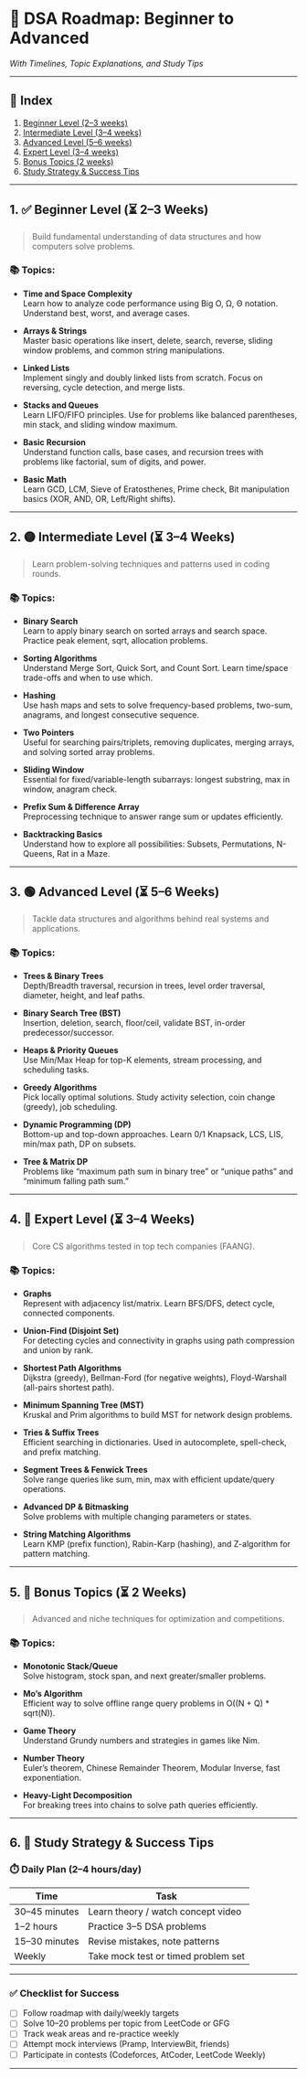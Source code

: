 # 🧠 DSA Roadmap: Beginner to Advanced  
*With Timelines, Topic Explanations, and Study Tips*

---

## 📑 Index

1. [Beginner Level (2–3 weeks)](#1-beginner-level-2-3-weeks)
2. [Intermediate Level (3–4 weeks)](#2-intermediate-level-3-4-weeks)
3. [Advanced Level (5–6 weeks)](#3-advanced-level-5-6-weeks)
4. [Expert Level (3–4 weeks)](#4-expert-level-3-4-weeks)
5. [Bonus Topics (2 weeks)](#5-bonus-topics-2-weeks)
6. [Study Strategy & Success Tips](#6-study-strategy--success-tips)

---

## 1. ✅ Beginner Level (⏳ 2–3 Weeks)

> Build fundamental understanding of data structures and how computers solve problems.

### 📚 Topics:

- **Time and Space Complexity**  
  Learn how to analyze code performance using Big O, Ω, Θ notation. Understand best, worst, and average cases.

- **Arrays & Strings**  
  Master basic operations like insert, delete, search, reverse, sliding window problems, and common string manipulations.

- **Linked Lists**  
  Implement singly and doubly linked lists from scratch. Focus on reversing, cycle detection, and merge lists.

- **Stacks and Queues**  
  Learn LIFO/FIFO principles. Use for problems like balanced parentheses, min stack, and sliding window maximum.

- **Basic Recursion**  
  Understand function calls, base cases, and recursion trees with problems like factorial, sum of digits, and power.

- **Basic Math**  
  Learn GCD, LCM, Sieve of Eratosthenes, Prime check, Bit manipulation basics (XOR, AND, OR, Left/Right shifts).

---

## 2. 🟡 Intermediate Level (⏳ 3–4 Weeks)

> Learn problem-solving techniques and patterns used in coding rounds.

### 📚 Topics:

- **Binary Search**  
  Learn to apply binary search on sorted arrays and search space. Practice peak element, sqrt, allocation problems.

- **Sorting Algorithms**  
  Understand Merge Sort, Quick Sort, and Count Sort. Learn time/space trade-offs and when to use which.

- **Hashing**  
  Use hash maps and sets to solve frequency-based problems, two-sum, anagrams, and longest consecutive sequence.

- **Two Pointers**  
  Useful for searching pairs/triplets, removing duplicates, merging arrays, and solving sorted array problems.

- **Sliding Window**  
  Essential for fixed/variable-length subarrays: longest substring, max in window, anagram check.

- **Prefix Sum & Difference Array**  
  Preprocessing technique to answer range sum or updates efficiently.

- **Backtracking Basics**  
  Understand how to explore all possibilities: Subsets, Permutations, N-Queens, Rat in a Maze.

---

## 3. 🟢 Advanced Level (⏳ 5–6 Weeks)

> Tackle data structures and algorithms behind real systems and applications.

### 📚 Topics:

- **Trees & Binary Trees**  
  Depth/Breadth traversal, recursion in trees, level order traversal, diameter, height, and leaf paths.

- **Binary Search Tree (BST)**  
  Insertion, deletion, search, floor/ceil, validate BST, in-order predecessor/successor.

- **Heaps & Priority Queues**  
  Use Min/Max Heap for top-K elements, stream processing, and scheduling tasks.

- **Greedy Algorithms**  
  Pick locally optimal solutions. Study activity selection, coin change (greedy), job scheduling.

- **Dynamic Programming (DP)**  
  Bottom-up and top-down approaches. Learn 0/1 Knapsack, LCS, LIS, min/max path, DP on subsets.

- **Tree & Matrix DP**  
  Problems like “maximum path sum in binary tree” or “unique paths” and “minimum falling path sum.”

---

## 4. 🔵 Expert Level (⏳ 3–4 Weeks)

> Core CS algorithms tested in top tech companies (FAANG).

### 📚 Topics:

- **Graphs**  
  Represent with adjacency list/matrix. Learn BFS/DFS, detect cycle, connected components.

- **Union-Find (Disjoint Set)**  
  For detecting cycles and connectivity in graphs using path compression and union by rank.

- **Shortest Path Algorithms**  
  Dijkstra (greedy), Bellman-Ford (for negative weights), Floyd-Warshall (all-pairs shortest path).

- **Minimum Spanning Tree (MST)**  
  Kruskal and Prim algorithms to build MST for network design problems.

- **Tries & Suffix Trees**  
  Efficient searching in dictionaries. Used in autocomplete, spell-check, and prefix matching.

- **Segment Trees & Fenwick Trees**  
  Solve range queries like sum, min, max with efficient update/query operations.

- **Advanced DP & Bitmasking**  
  Solve problems with multiple changing parameters or states.

- **String Matching Algorithms**  
  Learn KMP (prefix function), Rabin-Karp (hashing), and Z-algorithm for pattern matching.

---

## 5. 📘 Bonus Topics (⏳ 2 Weeks)

> Advanced and niche techniques for optimization and competitions.

### 📚 Topics:

- **Monotonic Stack/Queue**  
  Solve histogram, stock span, and next greater/smaller problems.

- **Mo’s Algorithm**  
  Efficient way to solve offline range query problems in O((N + Q) * sqrt(N)).

- **Game Theory**  
  Understand Grundy numbers and strategies in games like Nim.

- **Number Theory**  
  Euler’s theorem, Chinese Remainder Theorem, Modular Inverse, fast exponentiation.

- **Heavy-Light Decomposition**  
  For breaking trees into chains to solve path queries efficiently.

---

## 6. 🧭 Study Strategy & Success Tips

### ⏱️ **Daily Plan (2–4 hours/day)**

| Time          | Task                                         |
|---------------|----------------------------------------------|
| 30–45 minutes | Learn theory / watch concept video           |
| 1–2 hours     | Practice 3–5 DSA problems                    |
| 15–30 minutes | Revise mistakes, note patterns               |
| Weekly        | Take mock test or timed problem set          |

---

### ✅ Checklist for Success

- [ ] Follow roadmap with daily/weekly targets  
- [ ] Solve 10–20 problems per topic from LeetCode or GFG  
- [ ] Track weak areas and re-practice weekly  
- [ ] Attempt mock interviews (Pramp, InterviewBit, friends)  
- [ ] Participate in contests (Codeforces, AtCoder, LeetCode Weekly)

---
